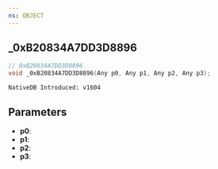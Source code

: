 ```yaml
---
ns: OBJECT
---
```

## _0xB20834A7DD3D8896

```c
// 0xB20834A7DD3D8896
void _0xB20834A7DD3D8896(Any p0, Any p1, Any p2, Any p3);
```

```
NativeDB Introduced: v1604
```

## Parameters
* **p0**:
* **p1**:
* **p2**:
* **p3**:
